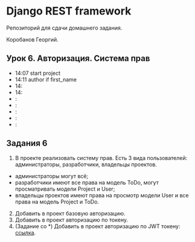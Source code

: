 # Django REST framework

Репозиторий для сдачи домашнего задания.

Коробанов Георгий.

## Урок 6. Авторизация. Система прав
* 14:07 start project
* 14:11 author if first_name
* 14:
* 14:
* :
* :
* :
* :
* :

## Задания 6
1. В проекте реализовать систему прав. 
Есть 3 вида пользователей: администраторы, разработчики, владельцы проектов.
* администраторы могут всё;
* разработчики имеют все права на модель ToDo, могут просматривать модели Project и User;
* владельцы проектов имеют права на просмотр модели User и все права на модель Project и ToDo.
2. Добавить в проект базовую авторизацию.
3. Добавить в проект авторизацию по токену.
4. (Задание со *) Добавить в проект авторизацию по JWT токену: [ссылка](https://github.com/SimpleJWT/django-rest-framework-simplejwt).

[comment]: <> (## Урок 5. Routing. SPA )
[comment]: <> (* 0:00 start)
[comment]: <> (* 0:02 hw -1)
[comment]: <> (* 0:12 webinar)
[comment]: <> (* 0:22 npm i react-router-dom@5.2.0)
[comment]: <> (* 0:35 HashRouter)
[comment]: <> (* 0:41 BrowserRouter)
[comment]: <> (* 0:44 nav | Link)
[comment]: <> (* 0:50 notfound404)
[comment]: <> (* 0:53 Switch)
[comment]: <> (* 0:55 Redirect)
[comment]: <> (* 1:08 after relax)
[comment]: <> (* 1:11 link author name)
[comment]: <> (* 1:13 useparams | Router с параметрами)
[comment]: <> (* 1:24 hw)
[comment]: <> (* 1:29 authorID)
[comment]: <> (* 1:34 correct)
[comment]: <> (* 1:37 load part of component)
[comment]: <> (## Задания 5)
[comment]: <> (* Исправить ДЗ 4 в соответствии с исправлениями Пухова и Николая)
[comment]: <> (1. Сделать переходы между тремя страницами: список пользователей, список проектов, список ToDo. )
[comment]: <> (2. Добавить компоненты для новых страниц &#40;список проектов и список ToDo&#41; и загрузку данных с back-end. )
[comment]: <> (3. При необходимости перенастроить сериализацию на стороне back-end. )
[comment]: <> (4. По желанию можно добавить любые другие страницы.)
[comment]: <> (5. &#40;Задание со *&#41; Реализовать страницу с информацией для одного проекта. Переход на неё осуществляется по нажатию на проект из списка.)
[comment]: <> (## Урок 4. Views. Filtering. Pagination)
[comment]: <> (* 0:01 start hw)
[comment]: <> (* 0:06 mixer)
[comment]: <> (* 0:09 camelCase)
[comment]: <> (* 0:10 views)
[comment]: <> (* 0:14 APIView -> Generic -> ModelViewSet)
[comment]: <> (* 0:22 func get APIView)
[comment]: <> (* 0:25 CreateAPIView mixins)
[comment]: <> (* 0:34 ViewSet)
[comment]: <> (* 0:40 only)
[comment]: <> (* 0:43 ModelViewSet)
[comment]: <> (* 0:47 relax 1:13)
[comment]: <> (* 0:57 Custom ViewSet)
[comment]: <> (* 1:02 filters)
[comment]: <> (* 1:06 kwargs filter)
[comment]: <> (* 1:09 query_params)
[comment]: <> (* 1:13 django_filters)
[comment]: <> (* 1:15 filterset_class)
[comment]: <> (* 1:17 paginations)
[comment]: <> (* 1:21 hw mixer)
[comment]: <> (* 1:23 hw +1)
[comment]: <> (## Задания 4)
[comment]: <> (1. Установить размер страницы для всех api 100 записей. )
[comment]: <> (2. Выбрать подходящий класс для постраничного вывода.)
[comment]: <> (3. В проекте доработать API следующим образом:)
[comment]: <> (   * модель User: есть возможность просмотра списка и каждого пользователя в отдельности, можно вносить изменения, нельзя удалять и создавать;)
[comment]: <> (   * модель Project: доступны все варианты запросов; для постраничного вывода установить размер страницы 10 записей; добавить фильтрацию по совпадению части названия проекта;)
[comment]: <> (   * модель ToDo: доступны все варианты запросов; при удалении не удалять ToDo, а выставлять признак, что оно закрыто; добавить фильтрацию по проекту; для постраничного вывода установить размер страницы 20.)
[comment]: <> (4. &#40;Задание со *&#41; В модели ToDo добавить фильтрацию по дате создания. Передадим 2 даты, дату начала и окончания &#40;https://django-filter.readthedocs.io/en/latest/index.html&#41;.)
[comment]: <> (## Урок 3. Serializers. Renderers. Routers)
[comment]: <> (* 0:01 start webinar)
[comment]: <> (* 0:02 hw -1)
[comment]: <> (* 0:08 presume)
[comment]: <> (* 0:11 test_models)
[comment]: <> (* 0:12 test_serializers | configurations)
[comment]: <> (* 0:30 test_serializers1)
[comment]: <> (* 0:50 relax)
[comment]: <> (* 1:01 test_serializers2)
[comment]: <> (* 1:05 many=True)
[comment]: <> (* 1:07 Author __str__ | models | migrations | manytomany in db)
[comment]: <> (* 1:11 serializers)
[comment]: <> (* 1:15 views)
[comment]: <> (* 1:17 urls)
[comment]: <> (* 1:19 serializers to view many authors)
[comment]: <> (* 1:22 HyperlinkedModelSerializer)
[comment]: <> (* 1:27 settings renderer classes)
[comment]: <> (* 1:32 simple router)
[comment]: <> (* 1:34 hw)
[comment]: <> (## Задания 3)
[comment]: <> (1. В проекте создать новое приложение для работы с TODO.)
[comment]: <> (2. Добавить модель Project. Это проект, для которого записаны TODO. У него есть название, может быть ссылка на репозиторий и набор пользователей, которые работают с этим проектом. Создать модель, выбрать подходящие типы полей и связей с другими моделями.)
[comment]: <> (3. Добавить модель TODO. Это заметка. У ToDo есть проект, в котором сделана заметка, текст заметки, дата создания и обновления, пользователь, создавший заметку. Содержится и признак — активно TODO или закрыто. Выбрать подходящие типы полей и связей с другими моделями.)
[comment]: <> (4. Создать API для моделей Projects и ToDo. Пока можно использовать ViewSets по аналогии с моделью User.)
[comment]: <> (5. При сериализации моделей выбрать нужный вид для связанных моделей.)
[comment]: <> (6. &#40;Задание со *&#41; На стороне клиента используется camelCase в отличие от snake_case, который мы используем в python. Реализовать представление данных в виде camelCase &#40;https://www.django-rest-framework.org/api-guide/parsers/#camelcase-json&#41;.)
[comment]: <> (7. &npm install react-bootstrap)
[comment]: <> (## Урок 2. Введение в React. Компонентный подход)
[comment]: <> (* 0:00 start webinar)
[comment]: <> (* 0:11 install)
[comment]: <> (* 0:13 npx create-react-app frontend)
[comment]: <> (* 0:17 npm start)
[comment]: <> (* 0:27 app component props)
[comment]: <> (* 0:30 states auth?)
[comment]: <> (* 0:35 components)
[comment]: <> (* 0:36 author item)
[comment]: <> (* 0:40 author list)
[comment]: <> (* 0:48 componentDidMount)
[comment]: <> (* 1:06 after relax)
[comment]: <> (* 1:12 npm install axios | import in App)
[comment]: <> (* 1:16 axios get)
[comment]: <> (* 1:18 pip install django-cors-headers)
[comment]: <> (* 1:19 settings cors)
[comment]: <> (* 1:27 hw)
[comment]: <> (## Задания 2)
[comment]: <> (1. С помощью create-react-app создать приложение для front-end-части проекта.)
[comment]: <> (2. На React создать страницу для отображения списка пользователей из нескольких компонентов. Пока эта страница будет доступна всем, после разграничения прав и только для администратора. )
[comment]: <> (3. Добавить на страницу компоненты Menu и Footer.)
[comment]: <> (4. В главном приложении получить данные обо всех пользователях и вывести их на странице.)
[comment]: <> (## Урок 1. Введение в REST и Django REST Framework)
[comment]: <> (* 1:24 install libs)
[comment]: <> (* 1:28 add app rest_framework | startapp authors)
[comment]: <> (* 1:29 model author)
[comment]: <> (* 1:31 urls rest)
[comment]: <> (* 1:33 serializers)
[comment]: <> (* 1:37 views)
[comment]: <> (* 1:41 router)
[comment]: <> (* 1:58 resume)
[comment]: <> (* 2:08 hw)
[comment]: <> (## Задания 1)
[comment]: <> (1. Создать новый проект на github или gitlab.)
[comment]: <> (2. Создать django-проект.)
[comment]: <> (3. Установить DRF и подключить его к django-проекту.)
[comment]: <> (4. Создать приложение для работы с пользователем.)
[comment]: <> (5. Создать свою модель пользователя.)
[comment]: <> (6. В ней поле email сделать уникальным.)
[comment]: <> (7. Сделать для неё базовое API — по аналогии модели Author. В качестве полей выбрать username, firstname, lastname, email. Если выбрать все поля, при попытке сериализации может возникнуть ошибка сериализации связанного поля. Эту тему мы рассмотрим далее.)
[comment]: <> (8. Подключить стандартную админку.)
[comment]: <> (10. &#40;Задание со *&#41; Создать management command — скрипт для запуска через manage.py для автоматического создания суперпользователя и нескольких тестовых пользователей &#40;Management commands&#41;.)
[comment]: <> (11. Сдать работу в виде ссылки на репозиторий с кодом.)
